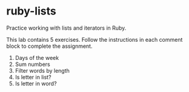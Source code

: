 # ruby-lists
Practice working with lists and iterators in Ruby.  

This lab contains 5 exercises.  Follow the instructions in each comment block to
complete the assignment.


1. Days of the week
2. Sum numbers
3. Filter words by length
4. Is letter in list?
5. Is letter in word?
